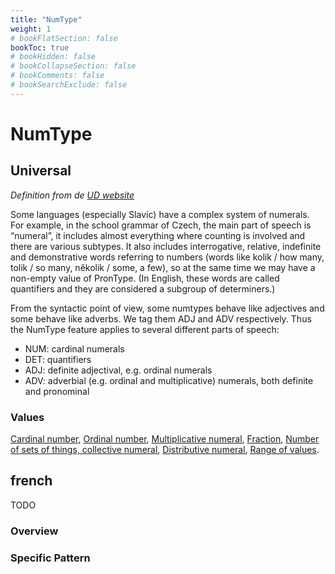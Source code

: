 ```yaml
---
title: "NumType"
weight: 1
# bookFlatSection: false
bookToc: true
# bookHidden: false
# bookCollapseSection: false
# bookComments: false
# bookSearchExclude: false
---
```


# NumType

## Universal

*Definition from de [UD website](https://universaldependencies.org/u/feat/NumType.html)*

Some languages (especially Slavic) have a complex system of numerals. For example, in the school grammar of Czech, the main part of speech is “numeral”, it includes almost everything where counting is involved and there are various subtypes. It also includes interrogative, relative, indefinite and demonstrative words referring to numbers (words like kolik / how many, tolik / so many, několik / some, a few), so at the same time we may have a non-empty value of PronType. (In English, these words are called quantifiers and they are considered a subgroup of determiners.)

From the syntactic point of view, some numtypes behave like adjectives and some behave like adverbs. We tag them ADJ and ADV respectively. Thus the NumType feature applies to several different parts of speech:
- NUM: cardinal numerals
- DET: quantifiers
- ADJ: definite adjectival, e.g. ordinal numerals
- ADV: adverbial (e.g. ordinal and multiplicative) numerals, both definite and pronominal

### Values 

[Cardinal number](https://universaldependencies.org/u/feat/NumType.html#Card),
[Ordinal number](https://universaldependencies.org/u/feat/NumType.html#Ord),
[Multiplicative numeral](https://universaldependencies.org/u/feat/NumType.html#Mult),
[Fraction](https://universaldependencies.org/u/feat/NumType.html#Frac),
[Number of sets of things, collective numeral](https://universaldependencies.org/u/feat/NumType.html#Sets),
[Distributive numeral](https://universaldependencies.org/u/feat/NumType.html#Dist),
[Range of values](https://universaldependencies.org/u/feat/NumType.html#Range).

## french

TODO
### Overview

### Specific Pattern


